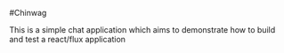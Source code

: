 #Chinwag

This is a simple chat application which aims to demonstrate how to build and test a react/flux application 

